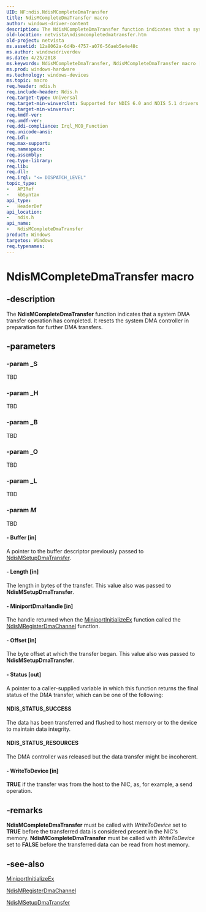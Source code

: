 ```yaml
---
UID: NF:ndis.NdisMCompleteDmaTransfer
title: NdisMCompleteDmaTransfer macro
author: windows-driver-content
description: The NdisMCompleteDmaTransfer function indicates that a system DMA transfer operation has completed. It resets the system DMA controller in preparation for further DMA transfers.
old-location: netvista\ndismcompletedmatransfer.htm
old-project: netvista
ms.assetid: 12a8062a-6d4b-4757-a076-56aeb5e4e48c
ms.author: windowsdriverdev
ms.date: 4/25/2018
ms.keywords: NdisMCompleteDmaTransfer, NdisMCompleteDmaTransfer macro [Network Drivers Starting with Windows Vista], dma_ref_bd601fef-cf06-42ff-9906-d3bf8edef72f.xml, ndis/NdisMCompleteDmaTransfer, netvista.ndismcompletedmatransfer
ms.prod: windows-hardware
ms.technology: windows-devices
ms.topic: macro
req.header: ndis.h
req.include-header: Ndis.h
req.target-type: Universal
req.target-min-winverclnt: Supported for NDIS 6.0 and NDIS 5.1 drivers (see    NdisMCompleteDmaTransfer (NDIS   5.1)) in Windows Vista. Supported for NDIS 5.1 drivers (see    NdisMCompleteDmaTransfer (NDIS   5.1)) in Windows XP.
req.target-min-winversvr: 
req.kmdf-ver: 
req.umdf-ver: 
req.ddi-compliance: Irql_MCO_Function
req.unicode-ansi: 
req.idl: 
req.max-support: 
req.namespace: 
req.assembly: 
req.type-library: 
req.lib: 
req.dll: 
req.irql: "<= DISPATCH_LEVEL"
topic_type:
-	APIRef
-	kbSyntax
api_type:
-	HeaderDef
api_location:
-	ndis.h
api_name:
-	NdisMCompleteDmaTransfer
product: Windows
targetos: Windows
req.typenames: 
---
```


# NdisMCompleteDmaTransfer macro


## -description


The 
  <b>NdisMCompleteDmaTransfer</b> function indicates that a system DMA transfer operation has completed. It
  resets the system DMA controller in preparation for further DMA transfers.


## -parameters




### -param _S

TBD


### -param _H

TBD


### -param _B

TBD


### -param _O

TBD


### -param _L

TBD


### -param _M_

TBD






#### - Buffer [in]

A pointer to the buffer descriptor previously passed to 
     <a href="https://msdn.microsoft.com/library/windows/hardware/ff563675">NdisMSetupDmaTransfer</a>.


#### - Length [in]

The length in bytes of the transfer. This value also was passed to 
     <b>NdisMSetupDmaTransfer</b>.


#### - MiniportDmaHandle [in]

The handle returned when the 
     <a href="https://msdn.microsoft.com/b146fa81-005b-4a6c-962d-4cb023ea790e">MiniportInitializeEx</a> function
     called the 
     <a href="https://msdn.microsoft.com/32e92f77-8f45-408b-a284-c00d3b5bd1b4">
     NdisMRegisterDmaChannel</a> function.


#### - Offset [in]

The byte offset at which the transfer began. This value also was passed to 
     <b>NdisMSetupDmaTransfer</b>.


#### - Status [out]

A pointer to a caller-supplied variable in which this function returns the final status of the DMA
     transfer, which can be one of the following:
     





#### NDIS_STATUS_SUCCESS

The data has been transferred and flushed to host memory or to the device to maintain data
       integrity.



#### NDIS_STATUS_RESOURCES

The DMA controller was released but the data transfer might be incoherent.


#### - WriteToDevice [in]

<b>TRUE</b> if the transfer was from the host to the NIC, as, for example, a send operation.


## -remarks



<b>NdisMCompleteDmaTransfer</b> must be called with 
    <i>WriteToDevice</i> set to <b>TRUE</b> before the transferred data is considered present in the NIC's memory. 
    <b>NdisMCompleteDmaTransfer</b> must be called with 
    <i>WriteToDevice</i> set to <b>FALSE</b> before the transferred data can be read from host memory.




## -see-also




<a href="https://msdn.microsoft.com/b146fa81-005b-4a6c-962d-4cb023ea790e">MiniportInitializeEx</a>



<a href="https://msdn.microsoft.com/library/windows/hardware/ff563646">NdisMRegisterDmaChannel</a>



<a href="https://msdn.microsoft.com/library/windows/hardware/ff563675">NdisMSetupDmaTransfer</a>
 

 

